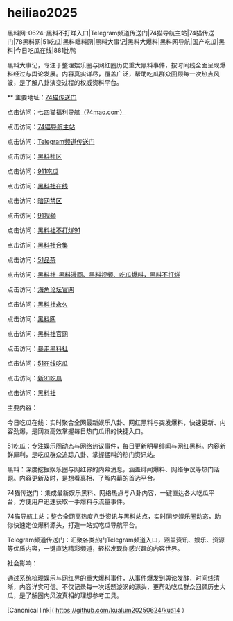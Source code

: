 # heiliao2025
黑料网-0624-黑料不打烊入口|Telegram频道传送门|74猫导航主站|74猫传送门|78黑料网|51吃瓜|黑料曝料网|黑料大事记|黑料大爆料|黑料网导航|国产吃瓜|黑料|今日吃瓜在线|881比鸭

黑料大事记，专注于整理娱乐圈与网红圈历史重大黑料事件，按时间线全面呈现爆料经过与舆论发展。内容真实详尽，覆盖广泛，帮助吃瓜群众回顾每一次热点风波，是了解八卦演变过程的权威资料平台。

** 主要地址：<a href="https://74mao.com/">74猫传送门</a>

点击访问：七四猫福利导航<a href="https://74mao.com/">（74mao.com）</a>

点击访问：<a href="https://74mao.com/">74猫导航主站</a>

点击访问：<a href="https://74mao.com/">Telegram频道传送门</a>

点击访问：<a href="https://hl187.pages.dev/">黑料社区</a>

点击访问：<a href="https://cg9-02.pages.dev/">911吃瓜</a>

点击访问：<a href="https://hls-24.pages.dev/">黑料社在线</a>

点击访问：<a href="https://aw4-12.pages.dev/">暗网禁区</a>

点击访问：<a href="https://hj-1095.pages.dev/">91视频</a>

点击访问：<a href="https://hls-39.pages.dev/">黑料社不打烊91</a>

点击访问：<a href="https://hls-20.pages.dev/">黑料社合集</a>

点击访问：<a href="https://pc10-02.pages.dev/">51品茶</a>

点击访问：<a href="https://hls-29.pages.dev/">黑料社-黑料漫画、黑料视频、吃瓜爆料，黑料不打烊</a>

点击访问：<a href="https://hj-249.pages.dev/">海角论坛官网</a>

点击访问：<a href="https://hls-38.pages.dev/">黑料社永久</a>

点击访问：<a href="https://hl188.pages.dev/">黑料网</a>

点击访问：<a href="https://hls-41.pages.dev/">黑料社官网</a>

点击访问：<a href="https://hls-21.pages.dev/">暴走黑料社</a>

点击访问：<a href="https://cg10-12.pages.dev/">51在线吃瓜</a>

点击访问：<a href="https://cg3-03.pages.dev/">新91吃瓜</a>

点击访问：<a href="https://hls-06.pages.dev/">黑料社</a>

主要内容：

今日吃瓜在线：实时聚合全网最新娱乐八卦、网红黑料与突发爆料，快速更新、内容劲爆，是网友高效掌握每日热门瓜讯的快捷入口。

51吃瓜：专注娱乐圈动态与网络热议事件，每日更新明星绯闻与网红黑料。内容新鲜犀利，是吃瓜群众追踪八卦、掌握猛料的热门资讯站。

黑料：深度挖掘娱乐圈与网红界的内幕消息，涵盖绯闻爆料、网络争议等热门话题。内容更新及时，是想看真相、了解内幕的首选平台。

74猫传送门：集成最新娱乐黑料、网络热点与八卦内容，一键直达各大吃瓜平台，方便用户迅速获取一手爆料与流量事件。

74猫导航主站：整合全网高热度八卦资讯与黑料站点，实时同步娱乐圈动态，助你快速定位爆料源头，打造一站式吃瓜导航平台。

Telegram频道传送门：汇聚各类热门Telegram频道入口，涵盖资讯、娱乐、资源等优质内容，一键直达精彩频道，轻松发现你感兴趣的内容世界。

社会影响：

通过系统梳理娱乐与网红界的重大爆料事件，从事件爆发到舆论发酵，时间线清晰，内容详实可信。不仅记录每一次话题漩涡的源头，更帮助吃瓜群众回顾历史大瓜，是了解圈内风波真相的理想参考工具。

[Canonical link]( https://github.com/kualum20250624/kua14 ）
